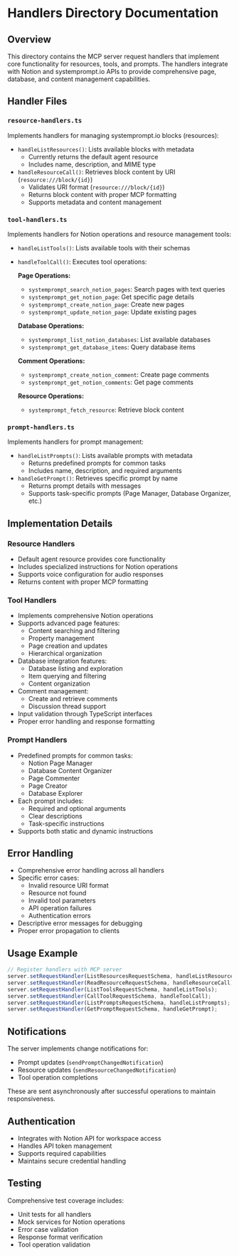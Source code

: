 # Handlers Directory Documentation

## Overview

This directory contains the MCP server request handlers that implement core functionality for resources, tools, and prompts. The handlers integrate with Notion and systemprompt.io APIs to provide comprehensive page, database, and content management capabilities.

## Handler Files

### `resource-handlers.ts`

Implements handlers for managing systemprompt.io blocks (resources):

- `handleListResources()`: Lists available blocks with metadata
  - Currently returns the default agent resource
  - Includes name, description, and MIME type
- `handleResourceCall()`: Retrieves block content by URI (`resource:///block/{id}`)
  - Validates URI format (`resource:///block/{id}`)
  - Returns block content with proper MCP formatting
  - Supports metadata and content management

### `tool-handlers.ts`

Implements handlers for Notion operations and resource management tools:

- `handleListTools()`: Lists available tools with their schemas
- `handleToolCall()`: Executes tool operations:

  **Page Operations:**

  - `systemprompt_search_notion_pages`: Search pages with text queries
  - `systemprompt_get_notion_page`: Get specific page details
  - `systemprompt_create_notion_page`: Create new pages
  - `systemprompt_update_notion_page`: Update existing pages

  **Database Operations:**

  - `systemprompt_list_notion_databases`: List available databases
  - `systemprompt_get_database_items`: Query database items

  **Comment Operations:**

  - `systemprompt_create_notion_comment`: Create page comments
  - `systemprompt_get_notion_comments`: Get page comments

  **Resource Operations:**

  - `systemprompt_fetch_resource`: Retrieve block content

### `prompt-handlers.ts`

Implements handlers for prompt management:

- `handleListPrompts()`: Lists available prompts with metadata
  - Returns predefined prompts for common tasks
  - Includes name, description, and required arguments
- `handleGetPrompt()`: Retrieves specific prompt by name
  - Returns prompt details with messages
  - Supports task-specific prompts (Page Manager, Database Organizer, etc.)

## Implementation Details

### Resource Handlers

- Default agent resource provides core functionality
- Includes specialized instructions for Notion operations
- Supports voice configuration for audio responses
- Returns content with proper MCP formatting

### Tool Handlers

- Implements comprehensive Notion operations
- Supports advanced page features:
  - Content searching and filtering
  - Property management
  - Page creation and updates
  - Hierarchical organization
- Database integration features:
  - Database listing and exploration
  - Item querying and filtering
  - Content organization
- Comment management:
  - Create and retrieve comments
  - Discussion thread support
- Input validation through TypeScript interfaces
- Proper error handling and response formatting

### Prompt Handlers

- Predefined prompts for common tasks:
  - Notion Page Manager
  - Database Content Organizer
  - Page Commenter
  - Page Creator
  - Database Explorer
- Each prompt includes:
  - Required and optional arguments
  - Clear descriptions
  - Task-specific instructions
- Supports both static and dynamic instructions

## Error Handling

- Comprehensive error handling across all handlers
- Specific error cases:
  - Invalid resource URI format
  - Resource not found
  - Invalid tool parameters
  - API operation failures
  - Authentication errors
- Descriptive error messages for debugging
- Proper error propagation to clients

## Usage Example

```typescript
// Register handlers with MCP server
server.setRequestHandler(ListResourcesRequestSchema, handleListResources);
server.setRequestHandler(ReadResourceRequestSchema, handleResourceCall);
server.setRequestHandler(ListToolsRequestSchema, handleListTools);
server.setRequestHandler(CallToolRequestSchema, handleToolCall);
server.setRequestHandler(ListPromptsRequestSchema, handleListPrompts);
server.setRequestHandler(GetPromptRequestSchema, handleGetPrompt);
```

## Notifications

The server implements change notifications for:

- Prompt updates (`sendPromptChangedNotification`)
- Resource updates (`sendResourceChangedNotification`)
- Tool operation completions

These are sent asynchronously after successful operations to maintain responsiveness.

## Authentication

- Integrates with Notion API for workspace access
- Handles API token management
- Supports required capabilities
- Maintains secure credential handling

## Testing

Comprehensive test coverage includes:

- Unit tests for all handlers
- Mock services for Notion operations
- Error case validation
- Response format verification
- Tool operation validation
